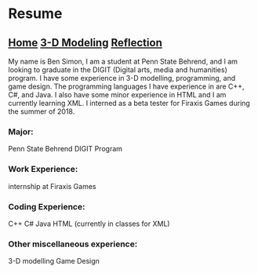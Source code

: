 
# Resume
## [Home]() [3-D Modeling]() [Reflection]()
My name is Ben Simon, I am a student at Penn State Behrend, and I am looking to graduate in the DIGIT (Digital arts, media and humanities) program. I have some experience in 3-D modelling, programming, and game design. The programming languages I have experience in are C++, C#, and Java. I also have some minor experience in HTML and I am currently learning XML. I interned as a beta tester for Firaxis Games during the summer of 2018.

### Major:
Penn State Behrend DIGIT Program

### Work Experience:
internship at Firaxis Games

### Coding Experience:
C++
C#
Java
HTML
(currently in classes for XML)

### Other miscellaneous experience:
3-D modelling
Game Design

